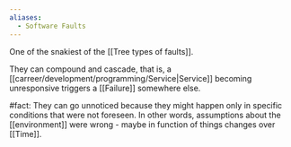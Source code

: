 ```yaml
---
aliases:
  - Software Faults
---
```


One of the snakiest of the [[Tree types of faults]].

They can compound and cascade, that is, a [[carreer/development/programming/Service|Service]] becoming unresponsive triggers a [[Failure]] somewhere else.

#fact: They can go unnoticed because they might happen only in specific conditions that were not foreseen. In other words, assumptions about the [[environment]] were wrong - maybe in function of things changes over [[Time]].